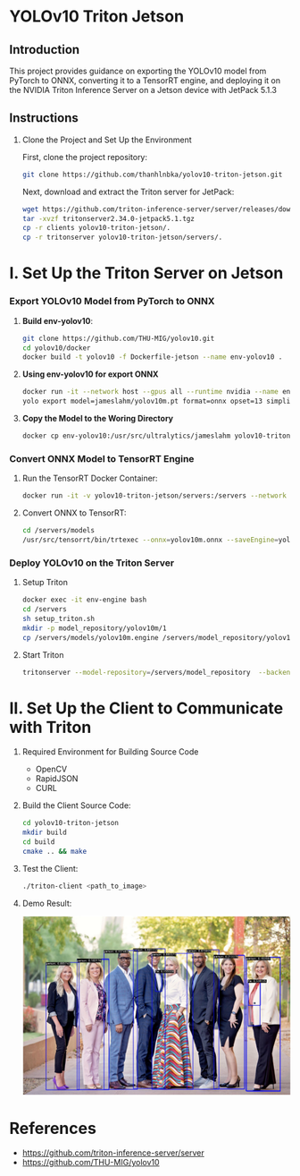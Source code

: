 # YOLOv10 Triton Jetson

## Introduction

This project provides guidance on exporting the YOLOv10 model from PyTorch to ONNX, converting it to a TensorRT engine, and deploying it on the NVIDIA Triton Inference Server on a Jetson device with JetPack 5.1.3

## Instructions

1. Clone the Project and Set Up the Environment

    First, clone the project repository:
    ```bash
    git clone https://github.com/thanhlnbka/yolov10-triton-jetson.git
    ```
    Next, download and extract the Triton server for JetPack:
    ```bash
    wget https://github.com/triton-inference-server/server/releases/download/v2.34.0/tritonserver2.34.0-jetpack5.1.tgz
    tar -xvzf tritonserver2.34.0-jetpack5.1.tgz
    cp -r clients yolov10-triton-jetson/.
    cp -r tritonserver yolov10-triton-jetson/servers/.
    ```

# I. Set Up the Triton Server on Jetson
### Export YOLOv10 Model from PyTorch to ONNX

1. **Build env-yolov10**:
   ```bash
   git clone https://github.com/THU-MIG/yolov10.git
   cd yolov10/docker
   docker build -t yolov10 -f Dockerfile-jetson --name env-yolov10 .
   ```
2. **Using env-yolov10 for export ONNX**
    ```bash
    docker run -it --network host --gpus all --runtime nvidia --name env-yolov10 yolov10 bash
    yolo export model=jameslahm/yolov10m.pt format=onnx opset=13 simplify
    ```

3. **Copy the Model to the Woring Directory**
    ```bash
    docker cp env-yolov10:/usr/src/ultralytics/jameslahm yolov10-triton-jetson/servers/models
    ```

### Convert ONNX Model to TensorRT Engine

1. Run the TensorRT Docker Container:
    ```bash
    docker run -it -v yolov10-triton-jetson/servers:/servers --network host --gpus all --runtime nvidia --name env-engine nvcr.io/nvidia/l4t-tensorrt:r8.5.2.2-devel bash
    ```

2. Convert ONNX to TensorRT:
    ```bash
    cd /servers/models
    /usr/src/tensorrt/bin/trtexec --onnx=yolov10m.onnx --saveEngine=yolov10m.engine --fp16 --useCudaGraph
    ```
    
### Deploy YOLOv10 on the Triton Server
    
1. Setup Triton
    ```bash
    docker exec -it env-engine bash
    cd /servers
    sh setup_triton.sh 
    mkdir -p model_repository/yolov10m/1
    cp /servers/models/yolov10m.engine /servers/model_repository/yolov10m/1/model.plan
    ```
    
2. Start Triton
    ```bash
    tritonserver --model-repository=/servers/model_repository  --backend-directory=/servers/tritonserver/backends --log-verbose=1
     ```
# II. Set Up the Client to Communicate with Triton

1. Required Environment for Building Source Code
    * OpenCV 
    * RapidJSON
    * CURL

2. Build the Client Source Code:
    ```bash
    cd yolov10-triton-jetson
    mkdir build
    cd build
    cmake .. && make 
    ```
3. Test the Client:
    ```bash
    ./triton-client <path_to_image>
    ```

4. Demo Result:

    ![all_about_people_cover.jpeg](./images/processed_image.jpg)

# References 

* https://github.com/triton-inference-server/server
* https://github.com/THU-MIG/yolov10
    
    